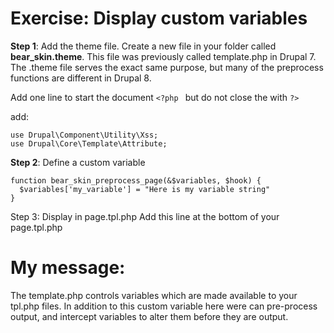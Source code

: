 # Exercise: Display custom variables

**Step 1**: Add the theme file.
Create a new file in your folder called **bear_skin.theme**. This file was previously called template.php in Drupal 7. The .theme file serves the exact same purpose, but many of the preprocess functions are different in Drupal 8.



Add one line to start the document
```<?php ```
but do not close the with ```?>```

add:

```
use Drupal\Component\Utility\Xss;
use Drupal\Core\Template\Attribute;
```

**Step 2**: Define a custom variable

```
function bear_skin_preprocess_page(&$variables, $hook) {
  $variables['my_variable'] = "Here is my variable string"
}
```

Step 3: Display in page.tpl.php
Add this line at the bottom of  your page.tpl.php
<h1>My message: <?php print $my_message; ?></h1>
The template.php controls variables which are made available to your tpl.php files. In addition to this custom variable here were can pre-process output, and intercept variables to alter them before they are output. 
